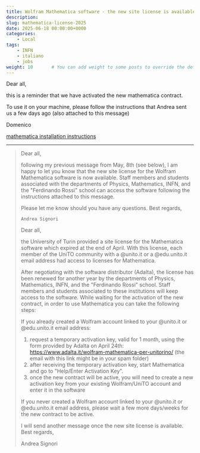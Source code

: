 ```yaml
---
title: Wolfram Mathematica software - the new site license is available
description: 
slug: mathematica-license-2025
date: 2025-06-18 00:00:00+0000
categories:
    - Local
tags:
    - INFN
    - italiano
    - jobs
weight: 10       # You can add weight to some posts to override the default sorting (date descending)
---
```

Dear all,

this is a reminder that we have activated the new mathematica contract.

To use it on your machine, please follow the instructions that Andrea sent us a few days ago (also attached to this message)

Domenico

[mathematica installation instructions](./install_Mathematica_Physics_EN_2025.pdf)

-----------------------------------

> Dear all,
> 
> following my previous message from May, 8th (see below), I am happy to let you know that the new site license for the Wolfram Mathematica software is now available.
> Staff members and students associated with the departments of Physics, Mathematics, INFN, and the "Ferdinando Rossi" school can access the software following the instructions attached to this message.
> 
> Please let me know should you have any questions.
> Best regards,
> 
>     Andrea Signori   
> 
> 
> Dear all,
> 
> the University of Turin provided a site license for the Mathematica
> software which expired at the end of April. With this license, each
> member of the UniTO community with a @unito.it or a @edu.unito.it email
> address had access to licenses for Mathematica.
> 
> After negotiating with the software distributor (Adalta), the license
> has been renewed for another year by the departments of Physics,
> Mathematics, INFN, and the "Ferdinando Rossi" school. Staff members and
> students associated to these institutions will keep access to the
> software. While waiting for the activation of the new contract, in order
> to use Mathematica you can take the following steps:
> 
> If you already created a Wolfram account linked to your @unito.it or
> @edu.unito.it email address:
> 1) request a temporary activation key, valid for 1 month, using the form
> provided by Adalta on April 24th:
> https://www.adalta.it/wolfram-mathematica-per-unitorino/
> (the email with this link might be in your spam folder)
> 2) after receiving the temporary activation key, start Mathematica and
> go to "Help/Enter Activation Key".
> 3) once the new contract will be active, you will need to create a new
> activation key from your existing Wolfram/UniTO account and enter it in
> the software
> 
> If you never created a Wolfram account linked to your @unito.it or
> @edu.unito.it email address, please wait a few more days/weeks for the
> new contract to be active.
> 
> I will send another message once the new site license is available.
> Best regards,
> 
> Andrea Signori
> 
